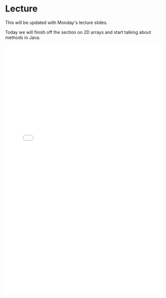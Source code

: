 # Lecture

This will be updated with Monday's lecture slides.

Today we will finish off the section on 2D arrays and start talking about methods in Java.

<iframe src="../../2021-03-08 - Lecture 8.pdf" width="100%" height="800px" frameBorder="0"> </iframe>